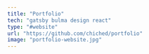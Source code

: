 ```yaml
---
title: "Portfolio"
tech: "gatsby bulma design react"
type: "#website"
url: "https://github.com/chiched/portfolio"
image: "portfolio-website.jpg"
---
```


